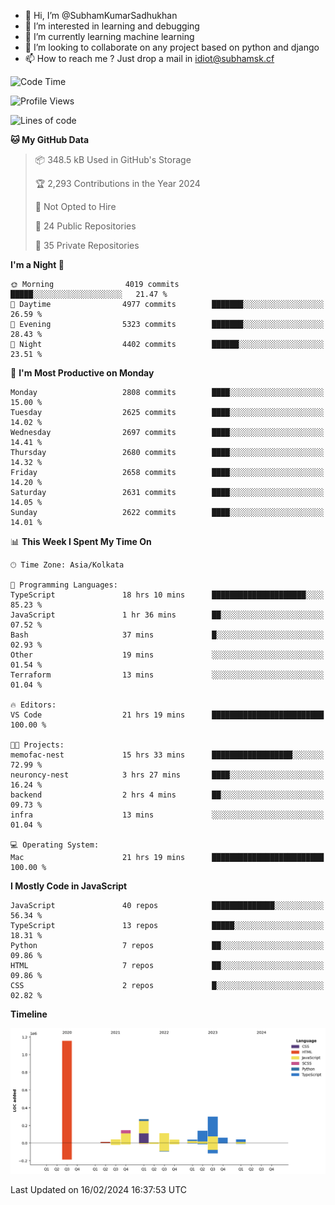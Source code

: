 - 👋 Hi, I’m @SubhamKumarSadhukhan
- 👀 I’m interested in learning and debugging
- 🌱 I’m currently learning machine learning
- 💞️ I’m looking to collaborate on any project based on python and django
- 📫 How to reach me ?
      Just drop a mail in idiot@subhamsk.cf

<!---
SubhamKumarSadhukhan/SubhamKumarSadhukhan is a ✨ special ✨ repository because its `README.md` (this file) appears on your GitHub profile.
You can click the Preview link to take a look at your changes.
--->


<!--START_SECTION:waka-->
![Code Time](http://img.shields.io/badge/Code%20Time-1%2C947%20hrs%2032%20mins-blue)

![Profile Views](http://img.shields.io/badge/Profile%20Views-0-blue)

![Lines of code](https://img.shields.io/badge/From%20Hello%20World%20I%27ve%20Written-2.4%20million%20lines%20of%20code-blue)

**🐱 My GitHub Data** 

> 📦 348.5 kB Used in GitHub's Storage 
 > 
> 🏆 2,293 Contributions in the Year 2024
 > 
> 🚫 Not Opted to Hire
 > 
> 📜 24 Public Repositories 
 > 
> 🔑 35 Private Repositories 
 > 
**I'm a Night 🦉** 

```text
🌞 Morning                4019 commits        █████░░░░░░░░░░░░░░░░░░░░   21.47 % 
🌆 Daytime                4977 commits        ███████░░░░░░░░░░░░░░░░░░   26.59 % 
🌃 Evening                5323 commits        ███████░░░░░░░░░░░░░░░░░░   28.43 % 
🌙 Night                  4402 commits        ██████░░░░░░░░░░░░░░░░░░░   23.51 % 
```
📅 **I'm Most Productive on Monday** 

```text
Monday                   2808 commits        ████░░░░░░░░░░░░░░░░░░░░░   15.00 % 
Tuesday                  2625 commits        ████░░░░░░░░░░░░░░░░░░░░░   14.02 % 
Wednesday                2697 commits        ████░░░░░░░░░░░░░░░░░░░░░   14.41 % 
Thursday                 2680 commits        ████░░░░░░░░░░░░░░░░░░░░░   14.32 % 
Friday                   2658 commits        ████░░░░░░░░░░░░░░░░░░░░░   14.20 % 
Saturday                 2631 commits        ████░░░░░░░░░░░░░░░░░░░░░   14.05 % 
Sunday                   2622 commits        ████░░░░░░░░░░░░░░░░░░░░░   14.01 % 
```


📊 **This Week I Spent My Time On** 

```text
🕑︎ Time Zone: Asia/Kolkata

💬 Programming Languages: 
TypeScript               18 hrs 10 mins      █████████████████████░░░░   85.23 % 
JavaScript               1 hr 36 mins        ██░░░░░░░░░░░░░░░░░░░░░░░   07.52 % 
Bash                     37 mins             █░░░░░░░░░░░░░░░░░░░░░░░░   02.93 % 
Other                    19 mins             ░░░░░░░░░░░░░░░░░░░░░░░░░   01.54 % 
Terraform                13 mins             ░░░░░░░░░░░░░░░░░░░░░░░░░   01.04 % 

🔥 Editors: 
VS Code                  21 hrs 19 mins      █████████████████████████   100.00 % 

🐱‍💻 Projects: 
memofac-nest             15 hrs 33 mins      ██████████████████░░░░░░░   72.99 % 
neuroncy-nest            3 hrs 27 mins       ████░░░░░░░░░░░░░░░░░░░░░   16.24 % 
backend                  2 hrs 4 mins        ██░░░░░░░░░░░░░░░░░░░░░░░   09.73 % 
infra                    13 mins             ░░░░░░░░░░░░░░░░░░░░░░░░░   01.04 % 

💻 Operating System: 
Mac                      21 hrs 19 mins      █████████████████████████   100.00 % 
```

**I Mostly Code in JavaScript** 

```text
JavaScript               40 repos            ██████████████░░░░░░░░░░░   56.34 % 
TypeScript               13 repos            █████░░░░░░░░░░░░░░░░░░░░   18.31 % 
Python                   7 repos             ██░░░░░░░░░░░░░░░░░░░░░░░   09.86 % 
HTML                     7 repos             ██░░░░░░░░░░░░░░░░░░░░░░░   09.86 % 
CSS                      2 repos             █░░░░░░░░░░░░░░░░░░░░░░░░   02.82 % 
```



**Timeline**

![Lines of Code chart](https://raw.githubusercontent.com/SubhamKumarSadhukhan/SubhamKumarSadhukhan/main/assets/bar_graph.png)


 Last Updated on 16/02/2024 16:37:53 UTC
<!--END_SECTION:waka-->
